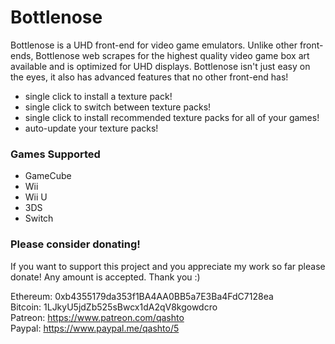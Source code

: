 # Bottlenose

Bottlenose is a UHD front-end for video game emulators.  Unlike other front-ends, Bottlenose web scrapes for the highest quality video game box art available and is optimized for UHD displays.  Bottlenose isn't just easy on the eyes, it also has advanced features that no other front-end has!

-   single click to install a texture pack!
-   single click to switch between texture packs!
-   single click to install recommended texture packs for all of your games!
-   auto-update your texture packs!

### Games Supported

-   GameCube
-   Wii
-   Wii U
-   3DS
-   Switch

### Please consider donating!

If you want to support this project and you appreciate my work so far please donate!  Any amount is accepted.  Thank you :)

Ethereum: 0xb4355179da353f1BA4AA0BB5a7E3Ba4FdC7128ea  
Bitcoin: 1LJkyU5jdZb525sBwcx1dA2qV8kgowdcro  
Patreon: <https://www.patreon.com/qashto>  
Paypal: <https://www.paypal.me/qashto/5>
